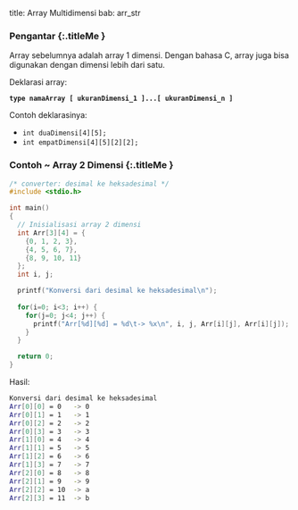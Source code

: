 title: Array Multidimensi
bab: arr_str


### <i class="fa fa-info-circle"></i> Pengantar {:.titleMe }

Array sebelumnya adalah array 1 dimensi. Dengan bahasa C, array juga bisa digunakan dengan dimensi lebih dari satu.

Deklarasi array:

**`type namaArray [ ukuranDimensi_1 ]...[ ukuranDimensi_n ]`**

Contoh deklarasinya:

- `int duaDimensi[4][5];`
- `int empatDimensi[4][5][2][2];`

### <i class="fa fa-code"></i> Contoh ~ Array 2 Dimensi {:.titleMe }

``` c
/* converter: desimal ke heksadesimal */
#include <stdio.h>

int main()
{
  // Inisialisasi array 2 dimensi
  int Arr[3][4] = {
    {0, 1, 2, 3},
    {4, 5, 6, 7},
    {8, 9, 10, 11}
  };
  int i, j;

  printf("Konversi dari desimal ke heksadesimal\n");
  
  for(i=0; i<3; i++) {
    for(j=0; j<4; j++) {
      printf("Arr[%d][%d] = %d\t-> %x\n", i, j, Arr[i][j], Arr[i][j]);
    }
  }

  return 0;
}
```

Hasil:

``` bash
Konversi dari desimal ke heksadesimal
Arr[0][0] = 0   -> 0
Arr[0][1] = 1   -> 1
Arr[0][2] = 2   -> 2
Arr[0][3] = 3   -> 3
Arr[1][0] = 4   -> 4
Arr[1][1] = 5   -> 5
Arr[1][2] = 6   -> 6
Arr[1][3] = 7   -> 7
Arr[2][0] = 8   -> 8
Arr[2][1] = 9   -> 9
Arr[2][2] = 10  -> a
Arr[2][3] = 11  -> b
```
